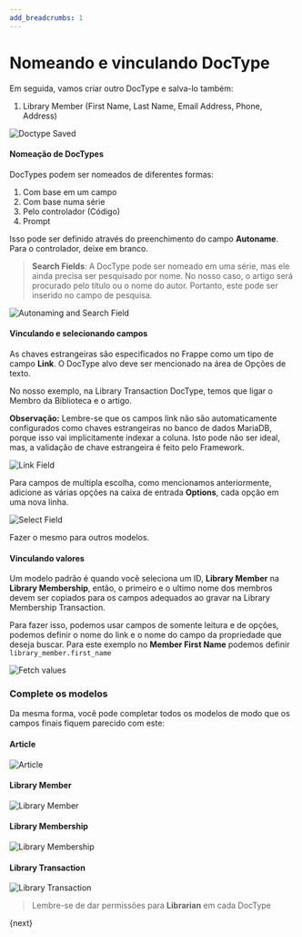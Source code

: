 ```yaml
---
add_breadcrumbs: 1
---
```

# Nomeando e vinculando DocType

Em seguida, vamos criar outro DocType e salva-lo também:

1. Library Member (First Name, Last Name, Email Address, Phone, Address)

<img class="screenshot" alt="Doctype Saved" src="/docs/assets/img/naming_doctype.png">


#### Nomeação de DocTypes

DocTypes podem ser nomeados de diferentes formas:

1. Com base em um campo
1. Com base numa série
1. Pelo controlador (Código)
1. Prompt

Isso pode ser definido através do preenchimento do campo **Autoname**. Para o controlador, deixe em branco.

> **Search Fields**: A DocType pode ser nomeado em uma série, mas ele ainda precisa ser pesquisado por nome. No nosso caso, o artigo será procurado pelo título ou o nome do autor. Portanto, este pode ser inserido no campo de pesquisa.

<img class="screenshot" alt="Autonaming and Search Field" src="/docs/assets/img/autoname_and_search_field.png">

#### Vinculando e selecionando campos

As chaves estrangeiras são especificados no Frappe como um tipo de campo **Link**. O DocType alvo deve ser mencionado na área de Opções de texto.

No nosso exemplo, na Library Transaction DocType, temos que ligar o Membro da Biblioteca e o artigo.

**Observação:** Lembre-se que os campos link não são automaticamente configurados como chaves estrangeiras no banco de dados MariaDB, porque isso vai implicitamente indexar a coluna. Isto pode não ser ideal, mas, a validação de chave estrangeira é feito pelo Framework.

<img class="screenshot" alt="Link Field" src="/docs/assets/img/link_field.png">

Para campos de multipla escolha, como mencionamos anteriormente, adicione as várias opções na caixa de entrada **Options**, cada opção em uma nova linha.

<img class="screenshot" alt="Select Field" src="/docs/assets/img/select_field.png">

Fazer o mesmo para outros modelos.

#### Vinculando valores

Um modelo padrão é quando você seleciona um ID, **Library Member** na **Library Membership**, então, o primeiro e o ultimo nome dos membros devem ser copiados para os campos adequados ao gravar na Library Membership Transaction.

Para fazer isso, podemos usar campos de somente leitura e de opções, podemos definir o nome do link e o nome do campo da propriedade que deseja buscar. Para este exemplo no **Member First Name** podemos definir `library_member.first_name`

<img class="screenshot" alt="Fetch values" src="/docs/assets/img/fetch.png">

### Complete os modelos

Da mesma forma, você pode completar todos os modelos de modo que os campos finais fiquem parecido com este:

#### Article

<img class="screenshot" alt="Article" src="/docs/assets/img/doctype_article.png">

#### Library Member

<img class="screenshot" alt="Library Member" src="/docs/assets/img/doctype_lib_member.png">

#### Library Membership

<img class="screenshot" alt="Library Membership" src="/docs/assets/img/doctype_lib_membership.png">

#### Library Transaction

<img class="screenshot" alt="Library Transaction" src="/docs/assets/img/doctype_lib_trans.png">

> Lembre-se de dar permissões para **Librarian** em cada DocType

{next}
